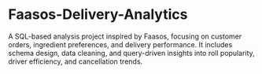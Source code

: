# Faasos-Delivery-Analytics
A SQL-based analysis project inspired by Faasos, focusing on customer orders, ingredient preferences, and delivery performance. It includes schema design, data cleaning, and query-driven insights into roll popularity, driver efficiency, and cancellation trends.
